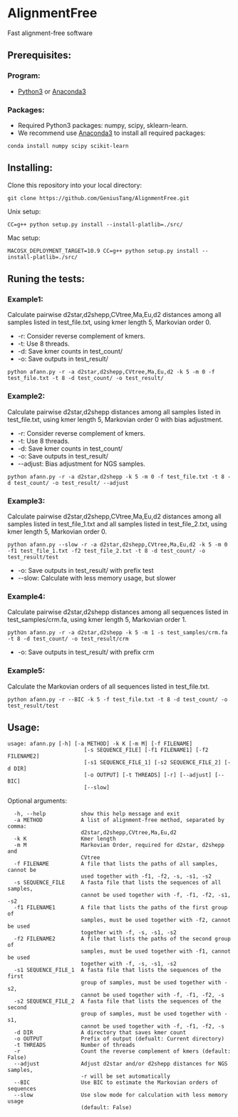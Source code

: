 # AlignmentFree
Fast alignment-free software

## Prerequisites:
### Program:
* [Python3](https://www.python.org/downloads/release/python-363/) or [Anaconda3](https://www.anaconda.com/download/)
### Packages:
* Required Python3 packages: numpy, scipy, sklearn-learn.
* We recommend use [Anaconda3](https://www.anaconda.com/download/) to install all required packages:
```
conda install numpy scipy scikit-learn
```

## Installing:
Clone this repository into your local directory:
```
git clone https://github.com/GeniusTang/AlignmentFree.git
```

Unix setup:
```
CC=g++ python setup.py install --install-platlib=./src/
```
Mac setup:
```
MACOSX_DEPLOYMENT_TARGET=10.9 CC=g++ python setup.py install --install-platlib=./src/
```

## Runing the tests:
### Example1: 
Calculate pairwise d2star,d2shepp,CVtree,Ma,Eu,d2 distances among all samples listed in test_file.txt, using kmer length 5, Markovian order 0. 
* -r: Consider reverse complement of kmers. 
* -t: Use 8 threads.
* -d: Save kmer counts in test_count/
* -o: Save outputs in test_result/
```
python afann.py -r -a d2star,d2shepp,CVtree,Ma,Eu,d2 -k 5 -m 0 -f test_file.txt -t 8 -d test_count/ -o test_result/
```
### Example2: 
Calculate pairwise d2star,d2shepp distances among all samples listed in test_file.txt, using kmer length 5, Markovian order 0 with bias adjustment.
* -r: Consider reverse complement of kmers.
* -t: Use 8 threads.
* -d: Save kmer counts in test_count/
* -o: Save outputs in test_result/
* --adjust: Bias adjustment for NGS samples.
```
python afann.py -r -a d2star,d2shepp -k 5 -m 0 -f test_file.txt -t 8 -d test_count/ -o test_result/ --adjust
```
### Example3:
Calculate pairwise d2star,d2shepp,CVtree,Ma,Eu,d2 distances among all samples listed in test_file_1.txt and all samples listed in test_file_2.txt, using kmer length 5, Markovian order 0.
```
python afann.py --slow -r -a d2star,d2shepp,CVtree,Ma,Eu,d2 -k 5 -m 0 -f1 test_file_1.txt -f2 test_file_2.txt -t 8 -d test_count/ -o test_result/test
```
* -o: Save outputs in test_result/ with prefix test
* --slow: Calculate with less memory usage, but slower
### Example4:
Calculate pairwise d2star,d2shepp distances among all sequences listed in test_samples/crm.fa, using kmer length 5, Markovian order 1.
```
python afann.py -r -a d2star,d2shepp -k 5 -m 1 -s test_samples/crm.fa -t 8 -d test_count/ -o test_result/crm
```
* -o: Save outputs in test_result/ with prefix crm
### Example5:
Calculate the Markovian orders of all sequences listed in test_file.txt.
```
python afann.py -r --BIC -k 5 -f test_file.txt -t 8 -d test_count/ -o test_result/test
```
## Usage:
```
usage: afann.py [-h] [-a METHOD] -k K [-m M] [-f FILENAME]
                        [-s SEQUENCE_FILE] [-f1 FILENAME1] [-f2 FILENAME2]
                        [-s1 SEQUENCE_FILE_1] [-s2 SEQUENCE_FILE_2] [-d DIR]
                        [-o OUTPUT] [-t THREADS] [-r] [--adjust] [--BIC]
                        [--slow]
```

Optional arguments:
```
  -h, --help           show this help message and exit
  -a METHOD            A list of alignment-free method, separated by comma:
                       d2star,d2shepp,CVtree,Ma,Eu,d2
  -k K                 Kmer length
  -m M                 Markovian Order, required for d2star, d2shepp and
                       CVtree
  -f FILENAME          A file that lists the paths of all samples, cannot be
                       used together with -f1, -f2, -s, -s1, -s2
  -s SEQUENCE_FILE     A fasta file that lists the sequences of all samples,
                       cannot be used together with -f, -f1, -f2, -s1, -s2
  -f1 FILENAME1        A file that lists the paths of the first group of
                       samples, must be used together with -f2, cannot be used
                       together with -f, -s, -s1, -s2
  -f2 FILENAME2        A file that lists the paths of the second group of
                       samples, must be used together with -f1, cannot be used
                       together with -f, -s, -s1, -s2
  -s1 SEQUENCE_FILE_1  A fasta file that lists the sequences of the first
                       group of samples, must be used together with -s2,
                       cannot be used together with -f, -f1, -f2, -s
  -s2 SEQUENCE_FILE_2  A fasta file that lists the sequences of the second
                       group of samples, must be used together with -s1,
                       cannot be used together with -f, -f1, -f2, -s
  -d DIR               A directory that saves kmer count
  -o OUTPUT            Prefix of output (defualt: Current directory)
  -t THREADS           Number of threads
  -r                   Count the reverse complement of kmers (default: False)
  --adjust             Adjust d2star and/or d2shepp distances for NGS samples,
                       -r will be set automatically
  --BIC                Use BIC to estimate the Markovian orders of sequences
  --slow               Use slow mode for calculation with less memory usage
                       (default: False)
```
